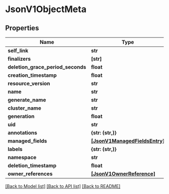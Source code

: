 # JsonV1ObjectMeta


## Properties
Name | Type | Description | Notes
------------ | ------------- | ------------- | -------------
**self_link** | **str** |  | [optional] 
**finalizers** | **[str]** |  | [optional] 
**deletion_grace_period_seconds** | **float** |  | [optional] 
**creation_timestamp** | **float** |  | [optional] 
**resource_version** | **str** |  | [optional] 
**name** | **str** |  | [optional] 
**generate_name** | **str** |  | [optional] 
**cluster_name** | **str** |  | [optional] 
**generation** | **float** |  | [optional] 
**uid** | **str** |  | [optional] 
**annotations** | **{str: (str,)}** |  | [optional] 
**managed_fields** | [**[JsonV1ManagedFieldsEntry]**](JsonV1ManagedFieldsEntry.md) |  | [optional] 
**labels** | **{str: (str,)}** |  | [optional] 
**namespace** | **str** |  | [optional] 
**deletion_timestamp** | **float** |  | [optional] 
**owner_references** | [**[JsonV1OwnerReference]**](JsonV1OwnerReference.md) |  | [optional] 

[[Back to Model list]](../README.md#documentation-for-models) [[Back to API list]](../README.md#documentation-for-api-endpoints) [[Back to README]](../README.md)



